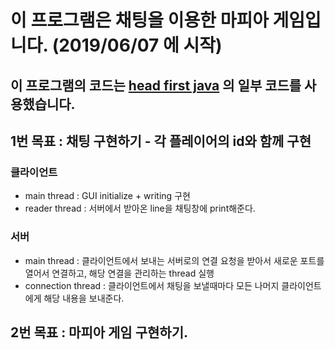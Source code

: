 # 이 프로그램은 채팅을 이용한 마피아 게임입니다. (2019/06/07 에 시작)
## 이 프로그램의 코드는 [head first java](https://www.amazon.com/Head-First-Java-Kathy-Sierra/dp/0596009208) 의 일부 코드를 사용했습니다.  

## 1번 목표 : 채팅 구현하기 - 각 플레이어의 id와 함께 구현

### **클라이언트**
- main thread : GUI initialize + writing 구현
- reader thread : 서버에서 받아온 line을 채팅창에 print해준다.

### **서버**
- main thread : 클라이언트에서 보내는 서버로의 연결 요청을 받아서 새로운 포트를 열어서 연결하고, 해당 연결을 관리하는 thread 실행
- connection thread : 클라이언트에서 채팅을 보낼때마다 모든 나머지 클라이언트에게 해당 내용을 보내준다.

## 2번 목표 : 마피아 게임 구현하기.